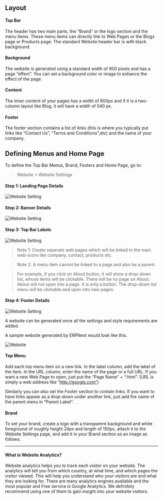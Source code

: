 ## Layout

#### Top Bar

The header has two main parts, the “Brand” or the logo section and the menu
items. These menu items can directly link to Web Pages or the Blogs page or
Products page. The standard Website header bar is with black background.

#### Background

The website is generated using a standard width of 900 pixels and has a page
“effect”. You can set a background color or image to enhance the effect of the
page.

#### Content

The inner content of your pages has a width of 800px and if it is a two-column
layout like Blog, it will have a width of 540 px.

#### Footer

The footer section contains a list of links (this is where you typically put
links like “Contact Us”, “Terms and Conditions”,etc) and the name of your
company.

## Defining Menus and Home Page

To define the Top Bar Menus, Brand, Footers and Home Page, go to:

> Website > Website Settings

#### Step 1: Landing Page Details

![Website Setting](assets/manual_erpnext_com/old_images/erpnext/website-settings.png)

  
#### Step 2: Banner Details

![Website Setting](assets/manual_erpnext_com/old_images/erpnext/website-settings-1.png)

  
#### Step 3: Top Bar Labels

![Website Setting](assets/manual_erpnext_com/old_images/erpnext/website-settings-2.png)

> Note 1: Create seperate web pages which will be linked to the main web-icons
like company, contact, products etc.


> Note 2: A menu item cannot be linked to a page and also be a parent.


> For example, if you click on About button, it will show a drop-down list,
whose items will be clickable. There will be no page on About. About will not
open into a page. It is only a button. The drop-down list menu will be
clickable and open into new pages.


#### Step 4: Footer Details  

![Website Setting](assets/manual_erpnext_com/old_images/erpnext/website-settings-3.png)

A website can be generated once all the settings and style requirements are
added.

A sample website generated by ERPNext would look like this.

![Website](assets/manual_erpnext_com/old_images/erpnext/website-settings-4.png)

  
#### Top Menu

Add each top menu item on a new link. In the label column, add the label of
the item. In the URL column, enter the name of the page or a full URL. If you
want a new Web Page to open, just put the “Page Name” + “.html”. (URL is
simply a web address like “http://google.com”)

Similarly you can also set the Footer section to contain links. If you want to
have links appear as a drop-down under another link, just add the name of the
parent menu in “Parent Label”.

#### Brand

To set your brand, create a logo with a transparent background and white
foreground of roughly height 24px and length of 150px, attach it to the
Website Settings page, and add it in your Brand section as an image as
follows:

* * *

#### What is Website Analytics?

Website analytics helps you to track each visitor on your website. The
analytics will tell you from which country, at what time, and which pages the
visitor viewed. This will help you understand who your visitors are and what
they are looking for. There are many analytics engines available and the most
popular and Free service is Google Analytics. We definitely recommend using
one of them to gain insight into your website visitors.

